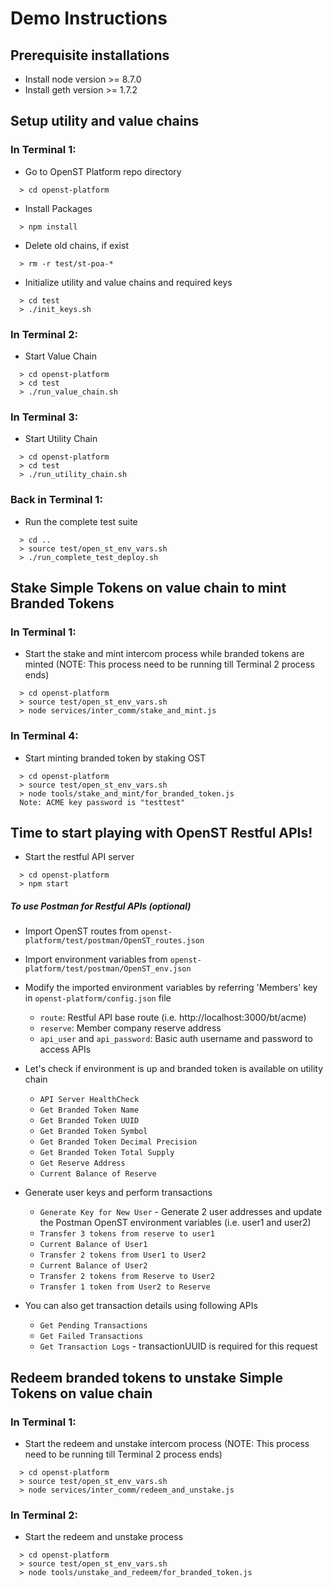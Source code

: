 # Demo Instructions

## Prerequisite installations 

* Install node version >= 8.7.0
* Install geth version >= 1.7.2

## Setup utility and value chains 

### In Terminal 1:

* Go to OpenST Platform repo directory
```
  > cd openst-platform 
```

* Install Packages
```
  > npm install
```

* Delete old chains, if exist
```
  > rm -r test/st-poa-*
```

* Initialize utility and value chains and required keys
```
  > cd test
  > ./init_keys.sh
```
  
### In Terminal 2:

* Start Value Chain
```
  > cd openst-platform
  > cd test
  > ./run_value_chain.sh
```
  
### In Terminal 3:

* Start Utility Chain
```
  > cd openst-platform
  > cd test
  > ./run_utility_chain.sh
```
  
### Back in Terminal 1:
* Run the complete test suite
```
  > cd ..
  > source test/open_st_env_vars.sh
  > ./run_complete_test_deploy.sh
```
  
## Stake Simple Tokens on value chain to mint Branded Tokens

### In Terminal 1:
* Start the stake and mint intercom process while branded tokens are minted (NOTE: This process need to be running till Terminal 2 process ends)
```
  > cd openst-platform
  > source test/open_st_env_vars.sh
  > node services/inter_comm/stake_and_mint.js
```

### In Terminal 4:
* Start minting branded token by staking OST
```
  > cd openst-platform
  > source test/open_st_env_vars.sh
  > node tools/stake_and_mint/for_branded_token.js
  Note: ACME key password is "testtest"
```
  
## Time to start playing with OpenST Restful APIs!

* Start the restful API server
```
  > cd openst-platform
  > npm start
```
  
##### To use Postman for Restful APIs (optional)  

* Import OpenST routes from ``openst-platform/test/postman/OpenST_routes.json``

* Import environment variables from ``openst-platform/test/postman/OpenST_env.json``
 
* Modify the imported environment variables by referring 'Members' key in ``openst-platform/config.json`` file
  * ``route``: Restful API base route (i.e. http://localhost:3000/bt/acme)
  * ``reserve``: Member company reserve address
  * ``api_user`` and ``api_password``: Basic auth username and password to access APIs

* Let's check if environment is up and branded token is available on utility chain
  * ``API Server HealthCheck``
  * ``Get Branded Token Name`` 
  * ``Get Branded Token UUID``
  * ``Get Branded Token Symbol``
  * ``Get Branded Token Decimal Precision``
  * ``Get Branded Token Total Supply``
  * ``Get Reserve Address``
  * ``Current Balance of Reserve``
  
* Generate user keys and perform transactions
  * ``Generate Key for New User`` - Generate 2 user addresses and update the Postman OpenST environment variables (i.e. user1 and user2)
  * ``Transfer 3 tokens from reserve to user1``
  * ``Current Balance of User1``
  * ``Transfer 2 tokens from User1 to User2``
  * ``Current Balance of User2``
  * ``Transfer 2 tokens from Reserve to User2``
  * ``Transfer 1 token from User2 to Reserve``
  
* You can also get transaction details using following APIs
  * ``Get Pending Transactions``
  * ``Get Failed Transactions``
  * ``Get Transaction Logs`` - transactionUUID is required for this request 


## Redeem branded tokens to unstake Simple Tokens on value chain 

### In Terminal 1:
* Start the redeem and unstake intercom process (NOTE: This process need to be running till Terminal 2 process ends)
```
  > cd openst-platform
  > source test/open_st_env_vars.sh
  > node services/inter_comm/redeem_and_unstake.js
``` 

### In Terminal 2:
* Start the redeem and unstake process
```
  > cd openst-platform
  > source test/open_st_env_vars.sh
  > node tools/unstake_and_redeem/for_branded_token.js
```
